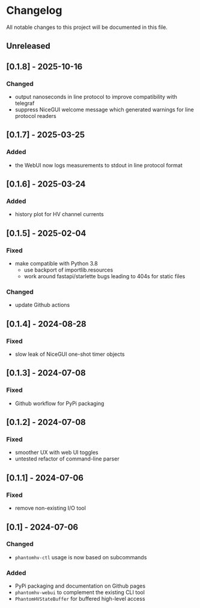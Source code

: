 # Changelog

All notable changes to this project will be documented in this file.

## Unreleased

## [0.1.8] - 2025-10-16

### Changed

- output nanoseconds in line protocol to improve compatibility with telegraf
- suppress NiceGUI welcome message which generated warnings for line protocol
  readers

## [0.1.7] - 2025-03-25

### Added

- the WebUI now logs measurements to stdout in line protocol format

## [0.1.6] - 2025-03-24

### Added

- history plot for HV channel currents

## [0.1.5] - 2025-02-04

### Fixed

- make compatible with Python 3.8
  - use backport of importlib.resources
  - work around fastapi/starlette bugs leading to 404s for static files

### Changed

- update Github actions

## [0.1.4] - 2024-08-28

### Fixed

- slow leak of NiceGUI one-shot timer objects

## [0.1.3] - 2024-07-08

### Fixed

- Github workflow for PyPi packaging

## [0.1.2] - 2024-07-08

### Fixed

- smoother UX with web UI toggles
- untested refactor of command-line parser

## [0.1.1] - 2024-07-06

### Fixed

- remove non-existing I/O tool

## [0.1] - 2024-07-06

### Changed

- `phantomhv-ctl` usage is now based on subcommands

### Added

- PyPi packaging and documentation on Github pages
- `phantomhv-webui` to complement the existing CLI tool
- `PhantomHVStateBuffer` for buffered high-level access
